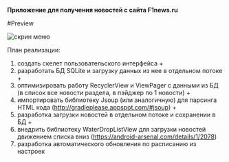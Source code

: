 <b>Приложение для получения новостей с сайта F1news.ru</b>

#Preview

![скрин меню](https://github.com/orloffski/F1News.ru-reader/master/screen/6.jpg)

План реализации:

1. создать скелет пользовательского интерфейса +
2. разработать БД SQLite и загрузку данных из нее в отдельном потоке +
3. оптимизировать работу RecyclerView и ViewPager с данными из БД (в список все новости раздела, в пэйджер по 1 новости) + 
4. импортировать библиотеку Jsoup (или аналогичную) для парсинга HTML кода (http://gradleplease.appspot.com/#jsoup) +
5. разработка загрузки новостей в отдельном потоке и сохранении в БД +
6. внедрить библиотеку WaterDropListView для загрузки новостей движением списка вниз (https://android-arsenal.com/details/1/2078)
7. разработка автоматического обновления по расписанию из настроек
